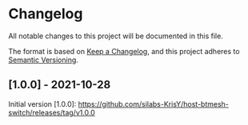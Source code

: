 # Changelog
All notable changes to this project will be documented in this file.

The format is based on [Keep a Changelog](https://keepachangelog.com/en/1.0.0/),
and this project adheres to [Semantic Versioning](https://semver.org/spec/v2.0.0.html).

## [1.0.0] - 2021-10-28
Initial version
[1.0.0]: https://github.com/silabs-KrisY/host-btmesh-switch/releases/tag/v1.0.0
